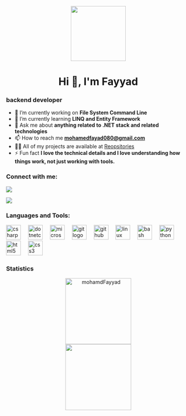 <div align="center">
  <img height="150" src="https://camo.githubusercontent.com/62da68eb62b1e5f175f7d1f0191dd89a653d7908feb22d37d4a0ab07365d6791/68747470733a2f2f6d656469612e67697068792e636f6d2f6d656469612f4d3967624264396e6244724f5475314d71782f67697068792e676966"  />
</div>
<h1 align="center">Hi 👋, I'm Fayyad</h1>

### backend developer
- 🔭 I’m currently working on **File System Command Line**
- 🌱 I’m currently learning **LINQ and Entity Framework**
- 💬 Ask me about **anything related to .NET stack and related technologies**
- 📫 How to reach me **mohamedfayad080@gmail.com**
- 👨‍💻 All of my projects are available at [Reopsitories](https://github.com/mohamdFayyad?tab=repositories)
- ⚡ Fun fact **I love the technical details and I love understanding how things work, not just working with tools.**

<h3 align="left">Connect with me:</h3>
<div> <a href="https://www.linkedin.com/in/https://www.linkedin.com/in/mohamed-fayyad-48298922a/" target="_blank"><img src="https://img.shields.io/badge/LinkedIn-0077B5?style=for-the-badge&logo=linkedin&logoColor=white" target="_blank"></a>
  
<a href = "mailto:mohamedfayad080@gmail.com"><img src="https://img.shields.io/badge/-Gmail-%23333?style=for-the-badge&logo=gmail&logoColor=white" target="_blank"></a>
</div>

<h3 align="left">Languages and Tools:</h3>
<div align="left">
  <img src="https://cdn.jsdelivr.net/gh/devicons/devicon/icons/csharp/csharp-original.svg" height="40" alt="csharp logo"  />
  <img width="12" />
  <img src="https://cdn.jsdelivr.net/gh/devicons/devicon/icons/dotnetcore/dotnetcore-original.svg" height="40" alt="dotnetcore logo"  />
  <img width="12" />
  <img src="https://cdn.simpleicons.org/microsoftsqlserver/CC2927" height="40" alt="microsoftsqlserver logo"  />
  <img width="12" />
  <img src="https://cdn.simpleicons.org/git/F05032" height="40" alt="git logo"  />
  <img width="12" />
  <img src="https://skillicons.dev/icons?i=github" height="40" alt="github logo"  />
  <img width="12" />
  <img src="https://cdn.jsdelivr.net/gh/devicons/devicon/icons/linux/linux-original.svg" height="40" alt="linux logo"  />
  <img width="12" />
  <img src="https://skillicons.dev/icons?i=bash" height="40" alt="bash logo"  />
  <img width="12" />
  <img src="https://skillicons.dev/icons?i=py" height="40" alt="python logo"  />
  <img width="12" />
  <img src="https://cdn.simpleicons.org/html5/E34F26" height="40" alt="html5 logo"  />
  <img width="12" />
  <img src="https://cdn.simpleicons.org/css3/1572B6" height="40" alt="css3 logo"  />
</div>

<h3 align="left">Statistics</h3>
<div align="center">
<a href="https://github.com/mohamdFayyad">
<img align="center" height="180em" src="https://github-readme-streak-stats.herokuapp.com/?user=mohamdFayyad&theme=dark" alt="mohamdFayyad" /><br/>
<img align="center" src="http://github-profile-summary-cards.vercel.app/api/cards/profile-details?username=mohamdFayyad&theme=github_dark" height="180em" /><br/>
</div>

